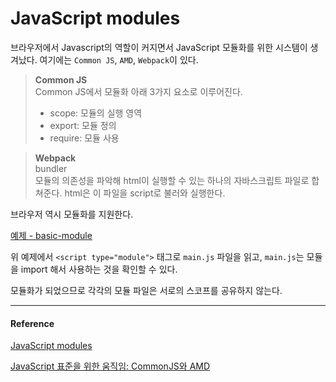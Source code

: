 # JavaScript modules

브라우저에서 Javascript의 역할이 커지면서 JavaScript 모듈화를 위한 시스템이 생겨났다. 여기에는 `Common JS`, `AMD`, `Webpack`이 있다.

> **Common JS**  
> Common JS에서 모듈화 아래 3가지 요소로 이루어진다.
>
> - scope: 모듈의 실행 영역
> - export: 모듈 정의
> - require: 모듈 사용

> **Webpack**  
> bundler  
> 모듈의 의존성을 파악해 html이 실행할 수 있는 하나의 자바스크립트 파일로 합쳐준다. html은 이 파일을 script로 불러와 실행한다.

브라우저 역시 모듈화를 지원한다.

[예제 - basic-module](https://mdn.github.io/js-examples/module-examples/basic-modules/)

위 예제에서 `<script type="module">` 태그로 `main.js` 파일을 읽고, `main.js`는 모듈을 import 해서 사용하는 것을 확인할 수 있다.

모듈화가 되었으므로 각각의 모듈 파일은 서로의 스코프를 공유하지 않는다.

---

#### Reference

[JavaScript modules](https://developer.mozilla.org/en-US/docs/Web/JavaScript/Guide/Modules)

[JavaScript 표준을 위한 움직임: CommonJS와 AMD](https://d2.naver.com/helloworld/12864)
